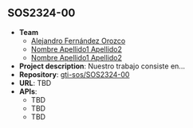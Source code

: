 ## SOS2324-00

- **Team**
  - [Alejandro Fernández Orozco](https://github.com/Alexfer02)
  - [Nombre Apellido1 Apellido2](https://github.com/usuarioGIthub)
  - [Nombre Apellido1 Apellido2](https://github.com/usuarioGIthub)
- **Project description**: Nuestro trabajo consiste en...
- **Repository**: [gti-sos/SOS2324-00](https://github.com/gti-sos/SOS2324-00)
- **URL**: TBD
-  **APIs**:
    - TBD
    - TBD
    - TBD
